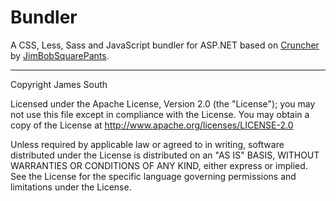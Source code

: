 # Bundler
 A CSS, Less, Sass and JavaScript bundler for ASP.NET based on [Cruncher](https://github.com/JimBobSquarePants/Cruncher) by [JimBobSquarePants](https://github.com/JimBobSquarePants).

---

Copyright James South

Licensed under the Apache License, Version 2.0 (the "License");
you may not use this file except in compliance with the License.
You may obtain a copy of the License at
http://www.apache.org/licenses/LICENSE-2.0

Unless required by applicable law or agreed to in writing, software
distributed under the License is distributed on an "AS IS" BASIS,
WITHOUT WARRANTIES OR CONDITIONS OF ANY KIND, either express or implied.
See the License for the specific language governing permissions and
limitations under the License.
